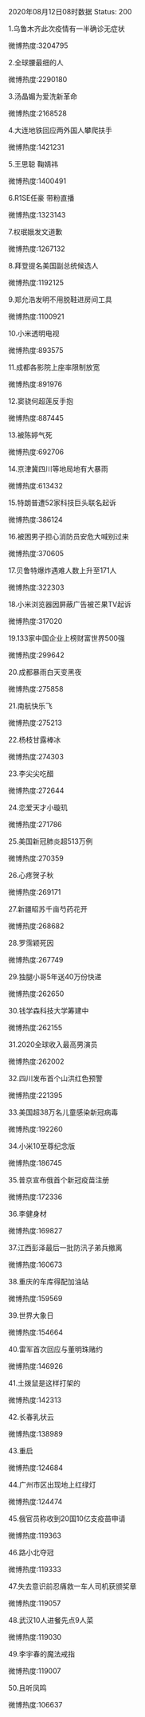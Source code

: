 2020年08月12日08时数据
Status: 200

1.乌鲁木齐此次疫情有一半确诊无症状

微博热度:3204795

2.全球腰最细的人

微博热度:2290180

3.汤晶媚为爱洗新革命

微博热度:2168528

4.大连地铁回应两外国人攀爬扶手

微博热度:1421231

5.王思聪 鞠婧祎

微博热度:1400491

6.R1SE任豪 带粉直播

微博热度:1323143

7.权珉娥发文道歉

微博热度:1267132

8.拜登提名美国副总统候选人

微博热度:1192125

9.郑允浩发明不用脱鞋进房间工具

微博热度:1100921

10.小米透明电视

微博热度:893575

11.成都各影院上座率限制放宽

微博热度:891976

12.窦骁何超莲反手抱

微博热度:887445

13.被陈婷气死

微博热度:692706

14.京津冀四川等地局地有大暴雨

微博热度:613432

15.特朗普遭52家科技巨头联名起诉

微博热度:386124

16.被困男子担心消防员安危大喊别过来

微博热度:370605

17.贝鲁特爆炸遇难人数上升至171人

微博热度:322303

18.小米浏览器因屏蔽广告被芒果TV起诉

微博热度:317020

19.133家中国企业上榜财富世界500强

微博热度:299642

20.成都暴雨白天变黑夜

微博热度:275858

21.南航快乐飞

微博热度:275213

22.杨枝甘露棒冰

微博热度:274303

23.李尖尖吃醋

微博热度:272644

24.恋爱天才小璇玑

微博热度:271786

25.美国新冠肺炎超513万例

微博热度:270359

26.心疼贺子秋

微博热度:269171

27.新疆昭苏千亩芍药花开

微博热度:268682

28.罗霈颖死因

微博热度:267749

29.独腿小哥5年送40万份快递

微博热度:262650

30.钱学森科技大学筹建中

微博热度:262155

31.2020全球收入最高男演员

微博热度:262002

32.四川发布首个山洪红色预警

微博热度:221395

33.美国超38万名儿童感染新冠病毒

微博热度:192260

34.小米10至尊纪念版

微博热度:186745

35.普京宣布俄首个新冠疫苗注册

微博热度:172336

36.李健身材

微博热度:169827

37.江西彭泽最后一批防汛子弟兵撤离

微博热度:160673

38.重庆的车库得配加油站

微博热度:159569

39.世界大象日

微博热度:154664

40.雷军首次回应与董明珠赌约

微博热度:146926

41.土拨鼠是这样打架的

微博热度:142313

42.长春乳状云

微博热度:138989

43.重启

微博热度:124684

44.广州市区出现地上红绿灯

微博热度:124474

45.俄官员称收到20国10亿支疫苗申请

微博热度:119363

46.路小北夺冠

微博热度:119333

47.失去意识前忍痛救一车人司机获颁奖章

微博热度:119057

48.武汉10人进餐先点9人菜

微博热度:119030

49.李宇春的魔法戒指

微博热度:119007

50.且听凤鸣

微博热度:106637

